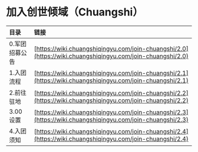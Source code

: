 # 加入创世倾域（Chuangshi）

| 目录 | 链接 |
| :--- | :--- |
| 0.军团招募公告 | [https://wiki.chuangshiqingyu.com/join-chuangshi/2.0](https://wiki.chuangshiqingyu.com/join-chuangshi/2.0) |
| 1.入团流程 | [https://wiki.chuangshiqingyu.com/join-chuangshi/2.1](https://wiki.chuangshiqingyu.com/join-chuangshi/2.1) |
| 2.前往驻地 | [https://wiki.chuangshiqingyu.com/join-chuangshi/2.2](https://wiki.chuangshiqingyu.com/join-chuangshi/2.2) |
| 3.00 设置 | [https://wiki.chuangshiqingyu.com/join-chuangshi/2.3](https://wiki.chuangshiqingyu.com/join-chuangshi/2.3) |
| 4.入团须知 | [https://wiki.chuangshiqingyu.com/join-chuangshi/2.4](https://wiki.chuangshiqingyu.com/join-chuangshi/2.4) |

